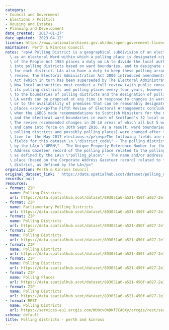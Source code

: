 ```yaml
---
category:
- Council and Government
- Elections / Politics
- Housing and Estates
- Planning and Development
date_created: '2017-01-27'
date_updated: '2023-04-12'
license: https://www.nationalarchives.gov.uk/doc/open-government-licence/version/3/
maintainer: Perth & Kinross Council
notes: "<p>A Polling District is a geographical subdivision of an electoral area such\
  \ as an electoral Ward within which a polling place is designated.</p>\n<p>The Representation\
  \ of the People Act 1983 places a duty on LA to divide the local authority area\
  \ into polling districts based on ward boundaries, and to designate a polling place\
  \ for each district. LAs also have a duty to keep these polling arrangements under\
  \ review. The Electoral Administration Act 2006 introduced amendments to the 1983\
  \ Act (which in turn has been superseded by The Electoral Administration Act 2013).\
  \ Now local authorities must conduct a full review (with public consultation) of\
  \ its polling districts and polling places every four years, however adjustments\
  \ to the boundaries of polling districts and the designation of polling places within\
  \ LA wards can be proposed at any time in response to changes in ward boundaries\
  \ or to the availability of premises that can be reasonably designated as polling\
  \ places.</p>\n<p>The Fifth Review of Electoral Arrangements concluded in May 2016\
  \ when the LGBCS made recommendations to Scottish Ministers for the number of Councillors\
  \ and the electoral ward boundaries in each of Scotland's 32 local authorities.\
  \ The review recommended changes in 30 LA areas of which all but 5 were accepted\
  \ and came into force on 30th Sept 2016. As a result, ward boundaries (and therefore\
  \ polling districts and possibly polling places) were changed after this date in\
  \ time for the May 2017 elections.</p>\n<p>The following fields are now MANDATORY\
  \ fields for this dataset.\n \"district_code\" - The polling district code, as defined\
  \ by the LA\n \"UPRN\" - The Unique Property Reference Number for the Corporate\
  \ Address Gazeteer record of the polling place related to the polling district,\
  \ as defined by the LA\n \"polling_place\" - The name and/or address of the polling\
  \ place (based on the Corporate Address Gazeteer record) related to the polling\
  \ district, as defined by the LA</p>"
organization: Perth & Kinross Council
original_dataset_link: ' https://data.spatialhub.scot/dataset/polling_districts-pk'
records: null
resources:
- format: ZIP
  name: Polling Districts
  url: https://data.spatialhub.scot/dataset/893051a6-a521-450f-a027-2e1e3485e132/resource/4266eafb-92fd-4190-9398-7b34691cd771/download/pkcppd2016dec.zip
- format: ZIP
  name: Parliamentary Polling Districts
  url: https://data.spatialhub.scot/dataset/893051a6-a521-450f-a027-2e1e3485e132/resource/1b6e6dfe-f5b1-47d2-8c47-3f331d606e70/download/parliamentarypollingdistricts.zip
- format: ZIP
  name: Polling Districts
  url: https://data.spatialhub.scot/dataset/893051a6-a521-450f-a027-2e1e3485e132/resource/15a54c16-d24c-467b-9b0e-e8360c8fedc5/download/ppd_2019_jul.zip
- format: ZIP
  name: Polling Districts
  url: https://data.spatialhub.scot/dataset/893051a6-a521-450f-a027-2e1e3485e132/resource/4e056a65-b43a-449d-94d7-3bf9a4c299ab/download/ppd_2019_aug20.zip
- format: ZIP
  name: Polling Districts
  url: https://data.spatialhub.scot/dataset/893051a6-a521-450f-a027-2e1e3485e132/resource/b97cad3e-dfff-484b-8963-fd22e5b57945/download/polling_districts.zip
- format: ZIP
  name: Polling Districts
  url: https://data.spatialhub.scot/dataset/893051a6-a521-450f-a027-2e1e3485e132/resource/91cb6984-b922-475b-86dc-9f686e5e074e/download/parliamentary_polling_districts.zip
- format: ZIP
  name: Polling Places
  url: https://data.spatialhub.scot/dataset/893051a6-a521-450f-a027-2e1e3485e132/resource/d2b97933-784c-4749-8b51-b8cbbaa37711/download/parliamentary_polling_districts.zip
- format: ZIP
  name: Polling Districts
  url: https://data.spatialhub.scot/dataset/893051a6-a521-450f-a027-2e1e3485e132/resource/ac85444f-b472-4230-ad4a-bd965902ea39/download/polling_districts.zip
- format: REST
  name: Polling Districts
  url: https://services-eu1.arcgis.com/WD0cvOmDKf7CA0Xy/arcgis/rest/services/Polling_Districts/FeatureServer/4/query?outFields=*&where=1%3D1
schema: default
title: Polling districts - perth and kinross
---
```

